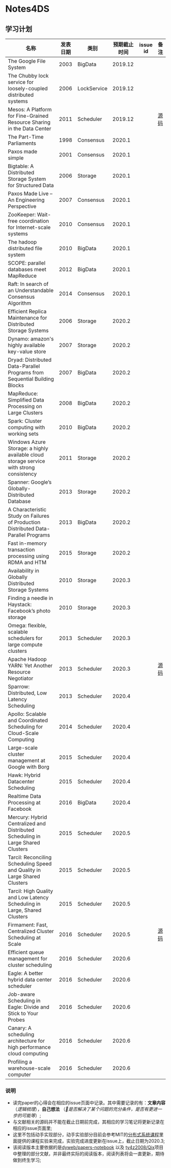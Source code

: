 # Notes4DS
## 学习计划
| 名称 | 发表日期 | 类别 | 预期截止时间 | issue id | 备注 |
| --- | --- | --- | --- | --- | --- |
| The Google File System | 2003 | BigData | 2019.12 | | | 
| The Chubby lock service for loosely-coupled distributed systems | 2006 | LockService | 2019.12 | | |  	
| Mesos: A Platform for Fine-Grained Resource Sharing in the Data Center | 2011 | Scheduler | 2019.12 |  | [源码](https://github.com/apache/mesos) | 
| The Part-Time Parliaments | 1998 | Consensus | 2020.1 | | | 
| Paxos made simple | 2001 | Consensus | 2020.1	 | | | 
| Bigtable: A Distributed Storage System for Structured Data | 2006 | Storage | 2020.1 | | |  	
| Paxos Made Live – An Engineering Perspective | 2007 | Consensus | 2020.1 | | |
| ZooKeeper: Wait-free coordination for Internet-scale systems | 2010 | Consensus | 2020.1 | | |
| The hadoop distributed file system | 2010 | BigData | 2020.1 | | | 
| SCOPE: parallel databases meet MapReduce | 2012 | BigData | 2020.1 | | |
| Raft: In search of an Understandable Consensus Algorithm | 2014 | Consensus | 2020.1 | | |
| Efficient Replica Maintenance for Distributed Storage Systems | 2006 | Storage | 2020.2 |	| |
| Dynamo: amazon's highly available key-value store | 2007 | Storage | 2020.2 | | | 
| Dryad: Distributed Data-Parallel Programs from Sequential Building Blocks | 2007 | BigData | 2020.2 | | |	
| MapReduce: Simplified Data Processing on Large Clusters | 2008 | BigData | 2020.2 | | | 
| Spark: Cluster computing with working sets | 2010 | BigData | 2020.2 | | | 
| Windows Azure Storage: a highly available cloud storage service with strong consistency | 2011 | Storage | 2020.2 | | |
| Spanner: Google’s Globally-Distributed Database | 2013 | Storage | 2020.2 | | |
| A Characteristic Study on Failures of Production Distributed Data-Parallel Programs | 2013 | BigData | 2020.2| | |
| Fast in-memory transaction processing using RDMA and HTM | 2015 | Storage | 2020.2 | | |	
| Availability in Globally Distributed Storage Systems | 2010 | Storage | 2020.3 | | |
| Finding a needle in Haystack: Facebook’s photo storage | 2010 | Storage | 2020.3 | | | 
| Omega: flexible, scalable schedulers for large compute clusters | 2013 | Scheduler | 2020.3 | | |
| Apache Hadoop YARN: Yet Another Resource Negotiator | 2013 | Scheduler | 2020.3 | | [源码](https://github.com/radlab/sparrow) |
| Sparrow: Distributed, Low Latency Scheduling | 2013 | Scheduler | 2020.4 | | |		
| Apollo: Scalable and Coordinated Scheduling for Cloud-Scale Computing | 2014 | Scheduler | 2020.4 | | |		
| Large-scale cluster management at Google with Borg | 2015 | Scheduler | 2020.4 | | | 
| Hawk: Hybrid Datacenter Scheduling | 2015 | Scheduler | 2020.4 | | |		
| Realtime Data Processing at Facebook | 2016 | BigData | 2020.4 | | |  
| Mercury: Hybrid Centralized and Distributed Scheduling in Large Shared Clusters | 2015 | Scheduler | 2020.5 | | | 
| Tarcil: Reconciling Scheduling Speed and Quality in Large Shared Clusters | 2015 | Scheduler | 2020.5 | | | 
| Tarcil: High Quality and Low Latency Scheduling in Large, Shared Clusters | 2015 | Scheduler | 2020.5 | | | 
| Firmament: Fast, Centralized Cluster Scheduling at Scale | 2016 | Scheduler | 2020.5 | | [源码](https://github.com/camsas/firmament)|
| Efficient queue management for cluster scheduling | 2016 | Scheduler | 2020.6 | | | 
| Eagle: A better hybrid data center scheduler | 2016 | Scheduler | 2020.6 | | | 
| Job-aware Scheduling in Eagle: Divide and Stick to Your Probes | 2016 | Scheduler | 2020.6 | | |
| Canary: A scheduling architecture for high performance cloud computing | 2016 | Scheduler | 2020.6 | | | 
| Profiling a warehouse-scale computer | 2016 | Scheduler | 2020.6 | | |

### 说明
* 读完paper的心得会在相应的issue页面中记录。其中需要记录的有：**文章内容**（*逻辑梳理*），**自己想法** （*是否解决了某个问题的充分条件，是否有更进一步的可能等*）;
* 与文献相关的源码并不能在截止日期前完成，其相应的学习笔记将更新记录在相应的issue页面里;
* 这里不包括动手实现部分，动手实验部分目前会参考MIT的[分布式系统课程](https://pdos.csail.mit.edu/6.824/)里面提供的课程实验来完成，实验完成进度更新在issue上，截止日期为2020.3;
* 该阅读版本主要依据的是[dyweb/papers-notebook](https://github.com/dyweb/papers-notebook#zookeeper) 以及 [ty4z2008/Qix](https://github.com/ty4z2008/Qix/blob/master/ds.md)项目中整理的部分文献，并非最终实际的阅读版本，阅读列表将会一直更新，期待做到终生学习;